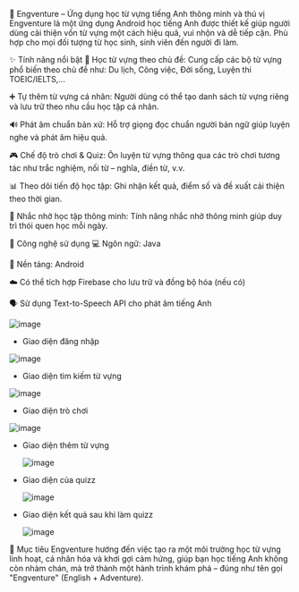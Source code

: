 📱 Engventure – Ứng dụng học từ vựng tiếng Anh thông minh và thú vị
Engventure là một ứng dụng Android học tiếng Anh được thiết kế giúp người dùng cải thiện vốn từ vựng một cách hiệu quả, vui nhộn và dễ tiếp cận. Phù hợp cho mọi đối tượng từ học sinh, sinh viên đến người đi làm.

✨ Tính năng nổi bật
🧠 Học từ vựng theo chủ đề: Cung cấp các bộ từ vựng phổ biến theo chủ đề như: Du lịch, Công việc, Đời sống, Luyện thi TOEIC/IELTS,...

➕ Tự thêm từ vựng cá nhân: Người dùng có thể tạo danh sách từ vựng riêng và lưu trữ theo nhu cầu học tập cá nhân.

🔊 Phát âm chuẩn bản xứ: Hỗ trợ giọng đọc chuẩn người bản ngữ giúp luyện nghe và phát âm hiệu quả.

🎮 Chế độ trò chơi & Quiz: Ôn luyện từ vựng thông qua các trò chơi tương tác như trắc nghiệm, nối từ – nghĩa, điền từ, v.v.

📊 Theo dõi tiến độ học tập: Ghi nhận kết quả, điểm số và đề xuất cải thiện theo thời gian.

🎯 Nhắc nhở học tập thông minh: Tính năng nhắc nhở thông minh giúp duy trì thói quen học mỗi ngày.

🔧 Công nghệ sử dụng
💻 Ngôn ngữ: Java

📱 Nền tảng: Android

☁️ Có thể tích hợp Firebase cho lưu trữ và đồng bộ hóa (nếu có)

🗣️ Sử dụng Text-to-Speech API cho phát âm tiếng Anh

![image](https://github.com/user-attachments/assets/badb8082-755c-4659-89b1-bd468db91cf7)

* Giao diện đăng nhập
  
![image](https://github.com/user-attachments/assets/bc8d9a1f-0cdd-4bae-ae49-971331ee5db7)

* Giao diện tìm kiếm từ vựng

![image](https://github.com/user-attachments/assets/5aacb94d-4ab4-45d0-a926-797b6df0b2ca)

* Giao diện trò chơi

![image](https://github.com/user-attachments/assets/9ba16802-5653-414a-bd91-70452808992c)

* Giao diện thêm từ vựng

  ![image](https://github.com/user-attachments/assets/83434d6f-6c58-48b4-a3de-49dd2e732095)

* Giao diện của quizz

  ![image](https://github.com/user-attachments/assets/b3e32e09-9a4a-4772-8ca9-612f2e4c54de)

* Giao diện kết quả sau khi làm quizz

  ![image](https://github.com/user-attachments/assets/39920011-cc51-4e46-a8af-71cb9a5ebdd0)

🚀 Mục tiêu
Engventure hướng đến việc tạo ra một môi trường học từ vựng linh hoạt, cá nhân hóa và khơi gợi cảm hứng, giúp bạn học tiếng Anh không còn nhàm chán, mà trở thành một hành trình khám phá – đúng như tên gọi "Engventure" (English + Adventure).







